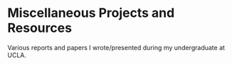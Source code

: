 # Miscellaneous Projects and Resources

Various reports and papers I wrote/presented during my undergraduate at UCLA.
